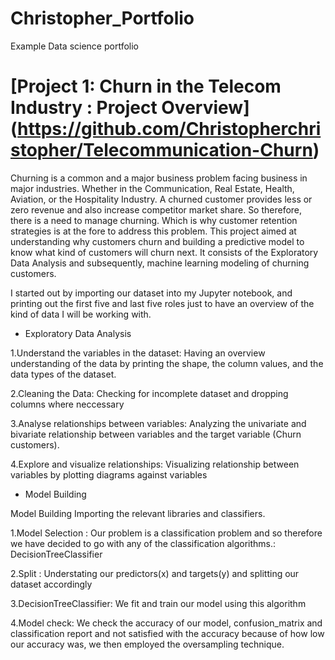 # Christopher_Portfolio
Example Data science portfolio

# [Project 1: Churn in the Telecom Industry : Project Overview] (https://github.com/Christopherchristopher/Telecommunication-Churn)
Churning is a common and a major business problem facing business in major industries. Whether in the Communication, Real Estate, Health, Aviation, or the Hospitality Industry. A churned customer provides less or zero revenue and also increase competitor market share. So therefore, there is a need to manage churning. Which is why customer retention strategies is at the fore to address this problem. This project aimed at understanding why customers churn and building a predictive model to know what kind of customers will churn next.  It consists of the Exploratory Data Analysis and subsequently, machine learning modeling of churning customers.

I started out by importing our dataset into my Jupyter notebook, and printing out the first five and last five roles just to have an overview of the kind of data I will be working with.

* Exploratory Data Analysis

1.Understand the variables in the dataset: Having an overview understanding of the data by printing the shape, the column values, and the data types of the dataset. 

2.Cleaning the Data: Checking for incomplete dataset and dropping columns where neccessary 

3.Analyse relationships between variables: Analyzing the univariate and bivariate relationship between variables and the target variable (Churn customers).

4.Explore and visualize relationships: Visualizing relationship between variables by plotting diagrams against variables

* Model Building

Model Building Importing the relevant libraries and classifiers.

1.Model Selection : Our problem is a classification problem and so therefore we have decided to go with any of the classification algorithms.: DecisionTreeClassifier

2.Split : Understating our predictors(x) and targets(y) and splitting our dataset accordingly

3.DecisionTreeClassifier: We fit and train our model using this algorithm

4.Model check: We check the accuracy of our model, confusion_matrix and classification report and not satisfied with the accuracy because of how low our accuracy was, we then employed the oversampling technique.

